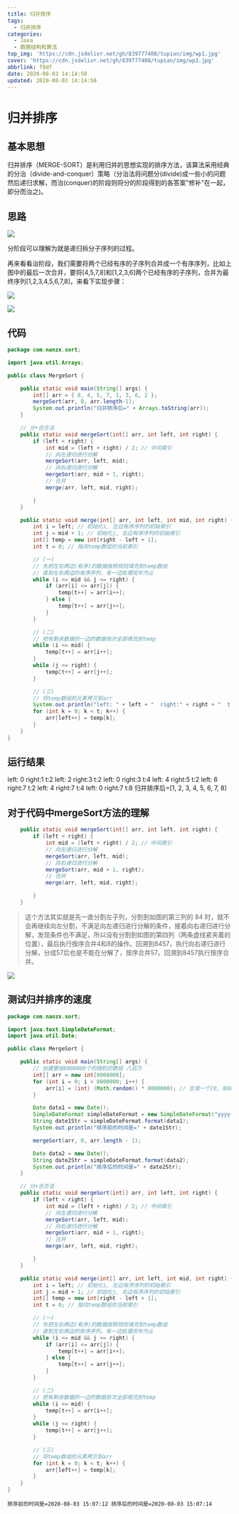 ```yaml
---
title: 归并排序
tags:
  - 归并排序
categories:
  - Java
  - 数据结构和算法
top_img: 'https://cdn.jsdelivr.net/gh/839777408/tupian/img/wp1.jpg'
cover: 'https://cdn.jsdelivr.net/gh/839777408/tupian/img/wp1.jpg'
abbrlink: f8df
date: 2020-08-03 14:14:50
updated: 2020-08-03 14:14:50
---
```


# 归并排序

## 基本思想

归并排序（MERGE-SORT）是利用归并的思想实现的排序方法，该算法采用经典的分治（divide-and-conquer）策略（分治法将问题分(divide)成一些小的问题然后递归求解，而治(conquer)的阶段则将分的阶段得到的各答案"修补"在一起，即分而治之)。

## 思路

![](https://cdn.jsdelivr.net/gh/839777408/tupian/blog/20220706214942.png)

分阶段可以理解为就是递归拆分子序列的过程。

再来看看治阶段，我们需要将两个已经有序的子序列合并成一个有序序列，比如上图中的最后一次合并，要将[4,5,7,8]和[1,2,3,6]两个已经有序的子序列，合并为最终序列[1,2,3,4,5,6,7,8]，来看下实现步骤：

![](https://cdn.jsdelivr.net/gh/839777408/tupian/blog/20220706215001.png)

![](https://cdn.jsdelivr.net/gh/839777408/tupian/blog/20220706215004.png)

## 代码

```java
package com.nanzx.sort;

import java.util.Arrays;

public class MergeSort {

	public static void main(String[] args) {
		int[] arr = { 8, 4, 5, 7, 1, 3, 6, 2 };
		mergeSort(arr, 0, arr.length-1);
		System.out.println("归并排序后=" + Arrays.toString(arr));
	}

	// 分+合方法
	public static void mergeSort(int[] arr, int left, int right) {
		if (left < right) {
			int mid = (left + right) / 2; // 中间索引
			// 向左递归进行分解
			mergeSort(arr, left, mid);
			// 向右递归进行分解
			mergeSort(arr, mid + 1, right);
			// 合并
			merge(arr, left, mid, right);

		}
	}

	public static void merge(int[] arr, int left, int mid, int right) {
		int i = left; // 初始化i, 左边有序序列的初始索引
		int j = mid + 1; // 初始化j, 右边有序序列的初始索引
		int[] temp = new int[right - left + 1];
		int t = 0; // 指向temp数组的当前索引

		// (一)
		// 先把左右两边(有序)的数据按照规则填充到temp数组
		// 直到左右两边的有序序列，有一边处理完毕为止
		while (i <= mid && j <= right) {
			if (arr[i] <= arr[j]) {
				temp[t++] = arr[i++];
			} else {
				temp[t++] = arr[j++];
			}
		}

		// (二)
		// 把有剩余数据的一边的数据依次全部填充到temp
		while (i <= mid) {
			temp[t++] = arr[i++];
		}
		while (j <= right) {
			temp[t++] = arr[j++];
		}

		// (三)
		// 将temp数组的元素拷贝到arr
		System.out.println("left: " + left + "  right:" + right + "  t:" + t);
		for (int k = 0; k < t; k++) {
			arr[left++] = temp[k];
		}
	}
}

```

## 运行结果

left: 0  right:1  t:2
left: 2  right:3  t:2
left: 0  right:3  t:4
left: 4  right:5  t:2
left: 6  right:7  t:2
left: 4  right:7  t:4
left: 0  right:7  t:8
归并排序后=[1, 2, 3, 4, 5, 6, 7, 8]

## 对于代码中mergeSort方法的理解

```java
	public static void mergeSort(int[] arr, int left, int right) {
		if (left < right) {
			int mid = (left + right) / 2; // 中间索引
			// 向左递归进行分解
			mergeSort(arr, left, mid);
			// 向右递归进行分解
			mergeSort(arr, mid + 1, right);
			// 合并
			merge(arr, left, mid, right);

		}
	}
```

>这个方法其实就是先一直分割左子列，分割到如图的第三列的 84 时，就不会再继续向左分割，不满足向左递归进行分解的条件，接着向右递归进行分解，发现条件也不满足，所以没有分割到如图的第四列（两条虚线紧夹着的位置），最后执行按序合并4和8的操作。回溯到8457，执行向右递归进行分解，分成57后也是不能在分解了，按序合并57。回溯到8457执行按序合并。

![](https://cdn.jsdelivr.net/gh/839777408/tupian/blog/20220706214942.png)

## 测试归并排序的速度

```java
package com.nanzx.sort;

import java.text.SimpleDateFormat;
import java.util.Date;

public class MergeSort {

	public static void main(String[] args) {
		// 创建要给8000000个的随机的数组 八百万
		int[] arr = new int[8000000];
		for (int i = 0; i < 8000000; i++) {
			arr[i] = (int) (Math.random() * 8000000); // 生成一个[0, 8000000) 数
		}

		Date data1 = new Date();
		SimpleDateFormat simpleDateFormat = new SimpleDateFormat("yyyy-MM-dd HH:mm:ss");
		String date1Str = simpleDateFormat.format(data1);
		System.out.println("排序前的时间是=" + date1Str);

		mergeSort(arr, 0, arr.length - 1);

		Date data2 = new Date();
		String date2Str = simpleDateFormat.format(data2);
		System.out.println("排序后的时间是=" + date2Str);
	}

	// 分+合方法
	public static void mergeSort(int[] arr, int left, int right) {
		if (left < right) {
			int mid = (left + right) / 2; // 中间索引
			// 向左递归进行分解
			mergeSort(arr, left, mid);
			// 向右递归进行分解
			mergeSort(arr, mid + 1, right);
			// 合并
			merge(arr, left, mid, right);

		}
	}

	public static void merge(int[] arr, int left, int mid, int right) {
		int i = left; // 初始化i, 左边有序序列的初始索引
		int j = mid + 1; // 初始化j, 右边有序序列的初始索引
		int[] temp = new int[right - left + 1];
		int t = 0; // 指向temp数组的当前索引

		// (一)
		// 先把左右两边(有序)的数据按照规则填充到temp数组
		// 直到左右两边的有序序列，有一边处理完毕为止
		while (i <= mid && j <= right) {
			if (arr[i] <= arr[j]) {
				temp[t++] = arr[i++];
			} else {
				temp[t++] = arr[j++];
			}
		}

		// (二)
		// 把有剩余数据的一边的数据依次全部填充到temp
		while (i <= mid) {
			temp[t++] = arr[i++];
		}
		while (j <= right) {
			temp[t++] = arr[j++];
		}

		// (三)
		// 将temp数组的元素拷贝到arr
		for (int k = 0; k < t; k++) {
			arr[left++] = temp[k];
		}
	}
}

```

`排序前的时间是=2020-08-03 15:07:12
排序后的时间是=2020-08-03 15:07:14`